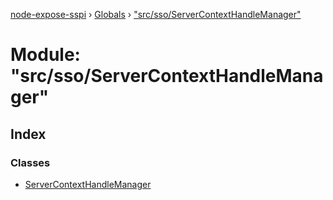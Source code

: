 [node-expose-sspi](../README.md) › [Globals](../globals.md) › ["src/sso/ServerContextHandleManager"](_src_sso_servercontexthandlemanager_.md)

# Module: "src/sso/ServerContextHandleManager"

## Index

### Classes

* [ServerContextHandleManager](../classes/_src_sso_servercontexthandlemanager_.servercontexthandlemanager.md)

